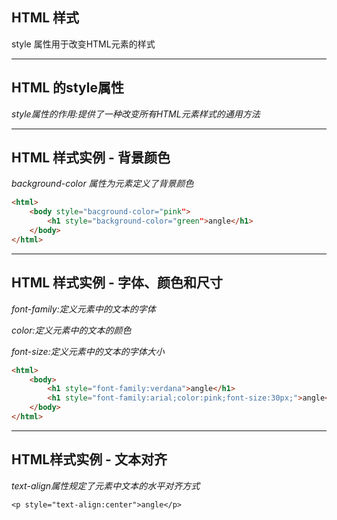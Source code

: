 ## HTML 样式

style 属性用于改变HTML元素的样式

---

## HTML 的style属性

_style属性的作用:提供了一种改变所有HTML元素样式的通用方法_

---

## HTML 样式实例 - 背景颜色

_background-color 属性为元素定义了背景颜色_

```HTML
<html>
    <body style="bacground-color="pink">
        <h1 style="background-color="green">angle</h1>
    </body>
</html>
```

---

## HTML 样式实例 - 字体、颜色和尺寸

_font-family:定义元素中的文本的字体_

_color:定义元素中的文本的颜色_

_font-size:定义元素中的文本的字体大小_

```HTML
<html>
    <body>
        <h1 style="font-family:verdana">angle</h1>
        <h1 style="font-family:arial;color:pink;font-size:30px;">angle</h1>
    </body>
</html>
```

---

## HTML样式实例 - 文本对齐

_text-align属性规定了元素中文本的水平对齐方式_

```
<p style="text-align:center">angle</p>
```



